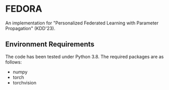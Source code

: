 # FEDORA
An implementation for "Personalized Federated Learning with Parameter Propagation" (KDD'23).

## Environment Requirements
The code has been tested under Python 3.8. The required packages are as follows:
* numpy
* torch
* torchvision
